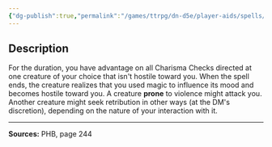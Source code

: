 ```yaml
---
{"dg-publish":true,"permalink":"/games/ttrpg/dn-d5e/player-aids/spells/cantrips/friends/","tags":["TTRPG/DND/5e","somatic","material","concentration","control","buff"]}
---
```



## Description
For the duration, you have advantage on all Charisma Checks directed at one creature of your choice that isn't hostile toward you.
When the spell ends, the creature realizes that you used magic to influence its mood and becomes hostile toward you.
A creature **prone** to violence might attack you.
Another creature might seek retribution in other ways (at the DM's discretion), depending on the nature of your interaction with it.

---

**Sources:** PHB, page 244
